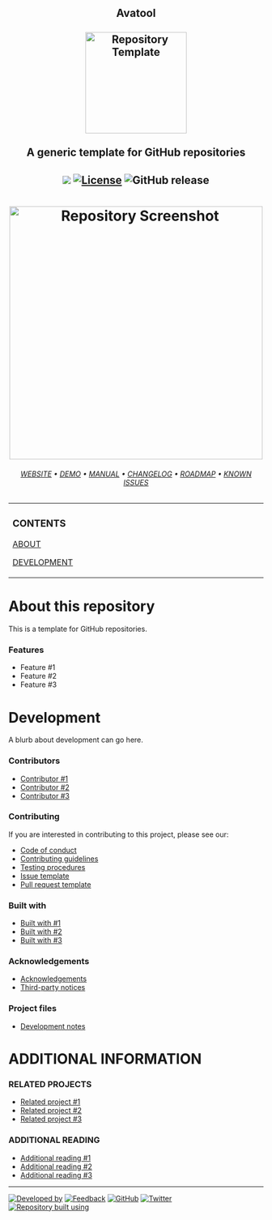 <!--
  Github Repository Template (https://github.com/APrettyCoolProgram/repository-template)
  Version: Version 20.9.200904.1052
  Authors: development@aprettycoolprogram.com
-->

<!-- REPOSITORY NAME, ICON, AND SHORT DESCRIPTION -->
<h2 align="center">

  Avatool
  <br>
  <br>
  <img src="repodata/img/logo.png" alt="Repository Template" width="200">
  <br>
  <br>
  A generic template for GitHub repositories

</h2>

<!-- REPOSITORY BADGES -->
<h2 align="center">

  <img src="https://img.shields.io/badge/status-active-brightgreen.svg">&nbsp;[![License](https://img.shields.io/github/license/aprettycoolprogram/repository-template)](https://www.apache.org/licenses/LICENSE-2.0)&nbsp;![GitHub release](https://img.shields.io/github/release/aprettycoolprogram/repository-template?label=latest%20release)
  <br>

</h2>

<!-- REPOSITORY SCREENSHOT -->
<h1 align="center">

  <img src="repodata/img/screenshot.png" alt="Repository Screenshot" width="500">
  <br>

</h1>

<!-- REPOSITORY HORIZONTAL MENU-->
<h6 align="center">

  [WEBSITE](URL)&nbsp;&bull;&nbsp;[DEMO](URL)&nbsp;&bull;&nbsp;[MANUAL](URL)&nbsp;&bull;&nbsp;[CHANGELOG](repodata/doc/changelog.md)&nbsp;&bull;&nbsp;[ROADMAP](repodata/doc/roadmap.md)&nbsp;&bull;&nbsp;[KNOWN ISSUES](doc/development/known-issues.md)
  <br>

</h6>

<!-- REPOSITORY VERTICAL MENU-->
<!-- The HTML indentations have to stay this way to work. -->
<table>
<tr>
<td img src="repodata/img/spacer.png" alt="blank-spacer" width="1000" height="1">

  ### CONTENTS
  [ABOUT](#about-crispydeven)<br>
  <!-- [GETTING STARTED](#getting-started)<br>
  [INSTALLING](#installing)<br>
  [SETUP](#setup)<br>
  [USAGE](#usage)<br>
  [COMPILING](#compiling)<br>
  [TESTING](#testing)<br>
  [API](#api)<br> -->
  [DEVELOPMENT](#development)
  <!-- [ADDITIONAL INFORMATION](#additional-information)<br> -->

</td>
</tr>
</table>

<!-- ABOUT THIS REPOSITORY -->
# About this repository
This is a template for GitHub repositories.
### Features
* Feature #1
* Feature #2
* Feature #3

<!-- GETTING STARTED WITH THIS REPOSITORY -->
<!--
# Getting started
### Before you begin
Things you should do before you begin.
### Prerequisites
* Prerequisite #1
* Prerequisite #2
* Prerequisite #3
-->

<!-- HOW TO INSTALL -->
<!--
# Installing
### Windows
1. The steps to install the project in Windows
2. Use both Markdown and/or HTML
3. Include screenshots when possible.
### MacOS
1. The steps to install the project in MacOS
2. Use both Markdown and/or HTML
3. Include screenshots when possible.
### Linux
1. The steps to install the project in Linux
2. Use both Markdown and/or HTML
3. Include screenshots when possible.
### Other operating systems
1. The steps to install the project in other operating systems
2. Use both Markdown and/or HTML
3. Include screenshots when possible.
4. If other operating systems are not supported, mention that here.
-->

<!-- HOW TO SETUP -->
<!--
# Setup
If your project has a setup procedure, document it here.

For example, you may need to make changes to a configuration file before using the project.
### Configuring
Configuration introduction.
#### Required configuration settings
Required configuration settings go here.
#### Recommended configuration settings
Recommended configuration settings go here.
#### Optional configuration settings
Optional configuration settings go here.
### Important notes about options
Optional/important notes about options go here.
-->

<!-- HOW TO USE -->
<!--
# Using
Usage instructions go here.
-->

<!-- HOW TO UPDATE -->
<!--
# Updating
Updating instructions go here
-->

<!-- HOW TO UNINSTALL -->
<!--
# Uninstalling
Optional/important notes about usage go here.
-->

<!-- HOW TO COMPILE -->
<!--
# Compiling
Optional/important notes about usage go here.
### Making
Making instructions go here.
### Building
Building instructions go here.
### Deploying
Deployment instructions go here.
-->

<!-- HOW TO TEST -->
<!--
# Testing
Here.
-->

<!-- HOW IT WORKS -->
<!--
# How it works
Sometimes it's fun to let users know how the magic happens.
-->

<!-- API INFORMATION -->
<!--
# API
If your project contains an API, it should be documented here (or link to the documentation).
-->

<!-- FREQUENTLEY ASKED QUESTIONS -->
<!--
# FAQ
### Are you nice?
I think so.
-->

<!-- PROJECT DEVELOPMENT -->
# Development
A blurb about development can go here.
### Contributors
* [Contributor #1](URL/Email)
* [Contributor #2](URL/Email)
* [Contributor #3](URL/Email)
### Contributing
If you are interested in contributing to this project, please see our:
* [Code of conduct](doc/repository/code-of-conduct.md)
* [Contributing guidelines](doc/repository/contributing.md)
* [Testing procedures](doc/repository/testing.md)
* [Issue template](doc/repository/issue-template.md)
* [Pull request template](doc/repository/pull-request-template.md)
### Built with
* [Built with #1](URL)
* [Built with #2](URL)
* [Built with #3](URL)
### Acknowledgements
* [Acknowledgements](repodata/doc/acknowledgements.md)
* [Third-party notices](repodata/doc/roadmap.md)
### Project files
* [Development notes](repodata/doc/development-notes.md)

# ADDITIONAL INFORMATION
### RELATED PROJECTS
* [Related project #1](URL)
* [Related project #2](URL)
* [Related project #3](URL)
### ADDITIONAL READING
* [Additional reading #1](URL)
* [Additional reading #2](URL)
* [Additional reading #3](URL)

***

<!-- DEVELOPMENT FOOTER -->
[![Developed by](https://img.shields.io/badge/developed%20by-a%20pretty%20cool%20program-17806D.svg)](https://aprettycoolprogram.com)&nbsp;[![Feedback](https://img.shields.io/badge/feedback@aprettycoolprogram.com-17806D.svg)](mailto:feedback@aprettycoolprogram.com)&nbsp;[![GitHub](https://img.shields.io/github/followers/aprettycoolprogram.svg?label=GitHub&style=social)](https://github.com/aprettycoolprogram)&nbsp;[![Twitter](https://img.shields.io/twitter/follow/aprettycoolprog.svg?label=Twitter&style=social)](https://twitter.com/aprettycoolprog)&nbsp;<br>
[![Repository built using](https://img.shields.io/badge/repository%20built%20using-a%20pretty%20cool%20repository%20-17806D.svg)](https://github.com/APrettyCoolProgram/repository-template/tree/master)